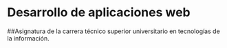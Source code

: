 # Desarrollo de aplicaciones web

##Asignatura de la carrera técnico superior universitario en tecnologías de la información.
